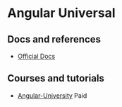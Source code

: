 # Angular Universal

## Docs and references
- [Official Docs](https://angular.io/guide/universal)

## Courses and tutorials
- [Angular-University](https://angular-university.io/course/angular-universal-course) Paid
